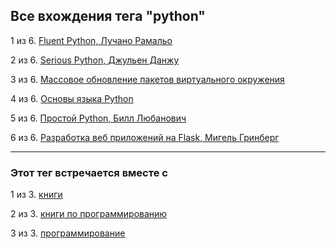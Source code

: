 ## Все вхождения тега "python"

1 из 6. [Fluent Python, Лучано Рамальо](./2020-07-12_fluent_python.md)

2 из 6. [Serious Python, Джульен Данжу](./2020-07-12_serious_python.md)

3 из 6. [Массовое обновление пакетов виртуального окружения](./2021-01-12_python_selective_upgrade.md)

4 из 6. [Основы языка Python](./2020-07-20_programming_basic_python.md)

5 из 6. [Простой Python, Билл Любанович](./2020-07-12_introducing_python.md)

6 из 6. [Разработка веб приложений на Flask, Мигель Гринберг](./2020-07-12_web_prilozhenia_flask.md)

---

### Этот тег встречается вместе с

1 из 3. [книги](./meta_knigi.md)

2 из 3. [книги по программированию](./meta_knigi_po_programmirovaniy.md)

3 из 3. [программирование](./meta_programmirovanie.md)

